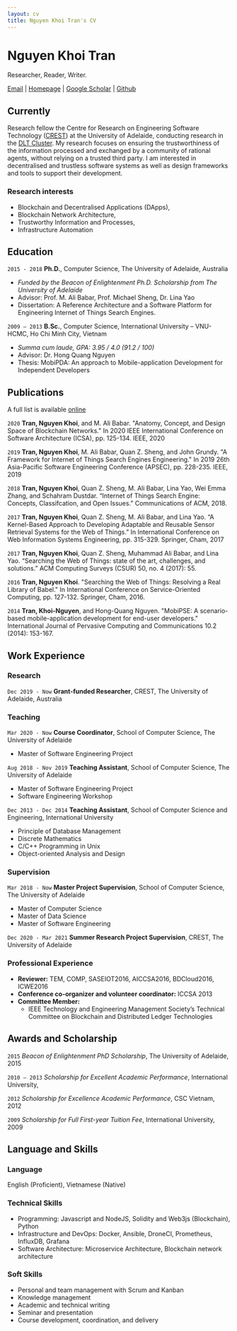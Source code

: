 ```yaml
---
layout: cv
title: Nguyen Khoi Tran's CV
---
```

# Nguyen Khoi Tran
Researcher, Reader, Writer.

<div id="webaddress">
    <a href="mailto: nguyen.tran@adelaide.edu.au">Email</a> | 
    <a href="https://nk-tran.com">Homepage</a> | 
    <a href="https://scholar.google.com/citations?user=aX4UR10AAAAJ&hl=en">Google Scholar</a> | 
    <a href="https://github.com/nguyentran0212">Github</a>
</div>


## Currently

Research fellow the Centre for Research on Engineering Software Technology ([CREST](https://www.crest-centre.net)) at the University of Adelaide, conducting research in the [DLT Cluster](http://dlt.crest-centre.net). My research focuses on ensuring the trustworthiness of the information processed and exchanged by a community of rational agents, without relying on a trusted third party. I am interested in decentralised and trustless software systems as well as design frameworks and tools to support their development.

### Research interests

- Blockchain and Decentralised Applications (DApps), 
- Blockchain Network Architecture, 
- Trustworthy Information and Processes, 
- Infrastructure Automation

## Education

`2015 - 2018`
**Ph.D.**, Computer Science, The University of Adelaide, Australia

- *Funded by the Beacon of Enlightenment Ph.D. Scholarship from The University of Adelaide*
- Advisor: Prof. M. Ali Babar, Prof. Michael Sheng, Dr. Lina Yao
- Dissertation: A Reference Architecture and a Software Platform for Engineering Internet of Things Search Engines.

`2009 – 2013`
**B.Sc.**, Computer Science, International University – VNU-HCMC, Ho Chi Minh City, Vietnam

- *Summa cum laude, GPA: 3.95 / 4.0 (91.2 / 100)*
- Advisor: Dr. Hong Quang Nguyen
- Thesis: MobiPDA: An approach to Mobile-application Development for Independent Developers

## Publications

A full list is available [online](https://scholar.google.com/citations?user=aX4UR10AAAAJ&hl=en)

`2020`
**Tran, Nguyen Khoi**, and M. Ali Babar. "Anatomy, Concept, and Design Space of Blockchain Networks." In 2020 IEEE International Conference on Software Architecture (ICSA), pp. 125-134. IEEE, 2020

`2019`
**Tran, Nguyen Khoi**, M. Ali Babar, Quan Z. Sheng, and John Grundy. "A Framework for Internet of Things Search Engines Engineering." In 2019 26th Asia-Pacific Software Engineering Conference (APSEC), pp. 228-235. IEEE, 2019

`2018`
**Tran, Nguyen Khoi**, Quan Z. Sheng, M. Ali Babar, Lina Yao, Wei Emma Zhang, and Schahram Dustdar. “Internet of Things Search Engine: Concepts, Classifcation, and Open Issues.” Communications of ACM, 2018.

`2017`
**Tran, Nguyen Khoi**, Quan Z. Sheng, M. Ali Babar, and Lina Yao. “A Kernel-Based Approach to Developing Adaptable and Reusable Sensor Retrieval Systems for the Web of Things.” In International Conference on Web Information Systems Engineering, pp. 315-329. Springer, Cham, 2017

`2017`
**Tran, Nguyen Khoi**, Quan Z. Sheng, Muhammad Ali Babar, and Lina Yao. “Searching the Web of Things: state of the art, challenges, and solutions.” ACM Computing Surveys (CSUR) 50, no. 4 (2017): 55.

`2016`
**Tran, Nguyen Khoi**. "Searching the Web of Things: Resolving a Real Library of Babel." In International Conference on Service-Oriented Computing, pp. 127-132. Springer, Cham, 2016.

`2014`
**Tran, Khoi-Nguyen**, and Hong-Quang Nguyen. "MobiPSE: A scenario-based mobile-application development for end-user developers." International Journal of Pervasive Computing and Communications 10.2 (2014): 153-167.

## Work Experience 

### Research 
`Dec 2019 - Now`
**Grant-funded Researcher**, CREST, The University of Adelaide, Australia

### Teaching
`Mar 2020 - Now`
**Course Coordinator**, School of Computer Science, The University of Adelaide
- Master of Software Engineering Project

`Aug 2018 - Nov 2019`
**Teaching Assistant**, School of Computer Science, The University of Adelaide
- Master of Software Engineering Project
- Software Engineering Workshop

`Dec 2013 - Dec 2014`
**Teaching Assistant**, School of Computer Science and Engineering, International University
- Principle of Database Management
- Discrete Mathematics
- C/C++ Programming in Unix
- Object-oriented Analysis and Design

### Supervision
`Mar 2018 - Now`
**Master Project Supervision**, School of Computer Science, The University of Adelaide
- Master of Computer Science
- Master of Data Science
- Master of Software Engineering

`Dec 2020 - Mar 2021`
**Summer Research Project Supervision**, CREST, The University of Adelaide

### Professional Experience
- **Reviewer:** TEM, COMP, SASEIOT2016, AICCSA2016, BDCloud2016, ICWE2016
- **Conference co-organizer and volunteer coordinator:** ICCSA 2013
- **Committee Member:**  
  - IEEE Technology and Engineering Management Society’s Technical Committee on Blockchain and Distributed Ledger Technologies

## Awards and Scholarship

`2015`
*Beacon of Enlightenment PhD Scholarship*, The University of Adelaide, 2015

`2010 – 2013`
*Scholarship for Excellent Academic Performance*, International University, 

`2012`
*Scholarship for Excellence Academic Performance*, CSC Vietnam, 2012

`2009`
*Scholarship for Full First-year Tuition Fee*, International University, 2009

## Language and Skills

### Language
English (Proficient), Vietnamese (Native)

### Technical Skills

- Programming: Javascript and NodeJS, Solidity and Web3js (Blockchain), Python
- Infrastructure and DevOps: Docker, Ansible, DroneCI, Prometheus, InfluxDB, Grafana 
- Software Architecture: Microservice Architecture, Blockchain network architecture

### Soft Skills

- Personal and team management with Scrum and Kanban
- Knowledge management
- Academic and technical writing
- Seminar and presentation
- Course development, coordination, and delivery

<!-- ### Footer

Last updated: May 2013 -->
